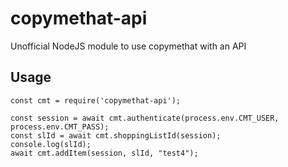 # copymethat-api
Unofficial NodeJS module to use copymethat with an API

## Usage

```node
const cmt = require('copymethat-api');

const session = await cmt.authenticate(process.env.CMT_USER, process.env.CMT_PASS);
const slId = await cmt.shoppingListId(session);
console.log(slId);
await cmt.addItem(session, slId, "test4");

```

